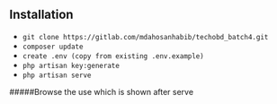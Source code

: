 ## Installation 


- `git clone https://gitlab.com/mdahosanhabib/techobd_batch4.git`
- `composer update`
- `create .env (copy from existing .env.example)`
- `php artisan key:generate`
- `php artisan serve`

#####Browse the use which is shown after serve